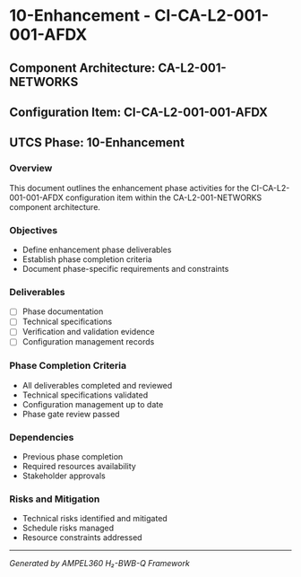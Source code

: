 # 10-Enhancement - CI-CA-L2-001-001-AFDX

## Component Architecture: CA-L2-001-NETWORKS
## Configuration Item: CI-CA-L2-001-001-AFDX
## UTCS Phase: 10-Enhancement

### Overview
This document outlines the enhancement phase activities for the CI-CA-L2-001-001-AFDX configuration item within the CA-L2-001-NETWORKS component architecture.

### Objectives
- Define enhancement phase deliverables
- Establish phase completion criteria
- Document phase-specific requirements and constraints

### Deliverables
- [ ] Phase documentation
- [ ] Technical specifications
- [ ] Verification and validation evidence
- [ ] Configuration management records

### Phase Completion Criteria
- All deliverables completed and reviewed
- Technical specifications validated
- Configuration management up to date
- Phase gate review passed

### Dependencies
- Previous phase completion
- Required resources availability
- Stakeholder approvals

### Risks and Mitigation
- Technical risks identified and mitigated
- Schedule risks managed
- Resource constraints addressed

---
*Generated by AMPEL360 H₂-BWB-Q Framework*
